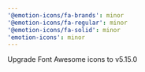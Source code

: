 ```yaml
---
'@emotion-icons/fa-brands': minor
'@emotion-icons/fa-regular': minor
'@emotion-icons/fa-solid': minor
'emotion-icons': minor
---
```


Upgrade Font Awesome icons to v5.15.0
